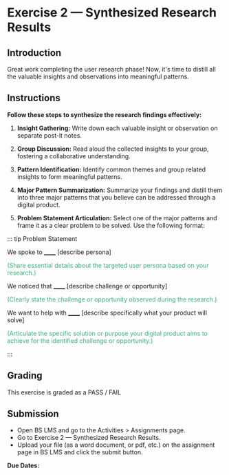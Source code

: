# Exercise 2 — Synthesized Research Results

## Introduction

Great work completing the user research phase! Now, it's time to distill all the valuable insights and observations into meaningful patterns.

## Instructions

**Follow these steps to synthesize the research findings effectively:**

1. **Insight Gathering:** Write down each valuable insight or observation on separate post-it notes.

2. **Group Discussion:** Read aloud the collected insights to your group, fostering a collaborative understanding.

3. **Pattern Identification:** Identify common themes and group related insights to form meaningful patterns.

4. **Major Pattern Summarization:** Summarize your findings and distill them into three major patterns that you believe can be addressed through a digital product.

5. **Problem Statement Articulation:** Select one of the major patterns and frame it as a clear problem to be solved. Use the following format:

::: tip Problem Statement

We spoke to <u>******\_\_\_\_******</u> [describe persona]

<span style="color:#3eaf7c; font-size: 14px;">(Share essential details about the targeted user persona based on your research.)</span>

We noticed that <u>******\_\_\_\_******</u> [describe challenge or opportunity]

<span style="color:#3eaf7c; font-size: 14px;">(Clearly state the challenge or opportunity observed during the research.)</span>

We want to help with <u>******\_\_\_\_******</u> [describe specifically what your product will solve]

<span style="color:#3eaf7c; font-size: 14px;">(Articulate the specific solution or purpose your digital product aims to achieve for the identified challenge or opportunity.)</span>

:::

## Grading

This exercise is graded as a PASS / FAIL

## Submission

- Open BS LMS and go to the Activities > Assignments page.
- Go to Exercise 2 — Synthesized Research Results.
- Upload your file (as a word document, or pdf, etc.) on the assignment page in BS LMS and click the submit button.

**Due Dates:**

<Badge text="Section 010: Thursday ______________ @7:00pm" />
<Badge type="error" text="Section 020: Thursday ______________ @5:00pm" />
